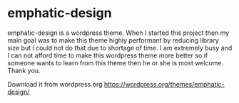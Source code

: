 # emphatic-design
emphatic-design is a wordpress theme. When I started this project then my main goal was to make this theme highly performant by reducing library size but I could not do that due to shortage of time. I am extremely busy and I can not afford time to make this wordpress theme more better so if someone wants to learn from this theme then he or she is most welcome. Thank you.


Download it from wordpress.org
https://wordpress.org/themes/emphatic-design/
